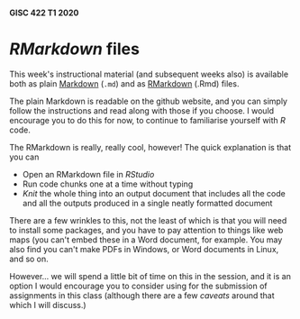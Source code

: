 #### GISC 422 T1 2020
# *RMarkdown* files
This week's instructional material (and subsequent weeks also) is available both as plain [Markdown](00-introducing-spatstat.md?raw=true) (`.md`) and as [RMarkdown](00-introducing-spatstat.Rmd?raw=true) (.Rmd) files.

The plain Markdown is readable on the github website, and you can simply follow the instructions and read along with those if you choose. I would encourage you to do this for now, to continue to familiarise yourself with *R* code.

The RMarkdown is really, really cool, however! The quick explanation is that you can

+ Open an RMarkdown file in *RStudio*
+ Run code chunks one at a time without typing
+ *Knit* the whole thing into an output document that includes all the code and all the outputs produced in a single neatly formatted document

There are a few wrinkles to this, not the least of which is that you will need to install some packages, and you have to pay attention to things like web maps (you can't embed these in a Word document, for example. You may also find you can't make PDFs in Windows, or Word documents in Linux, and so on.

However... we will spend a little bit of time on this in the session, and it is an option I would encourage you to consider using for the submission of assignments in this class (although there are a few *caveats* around that which I will discuss.)
